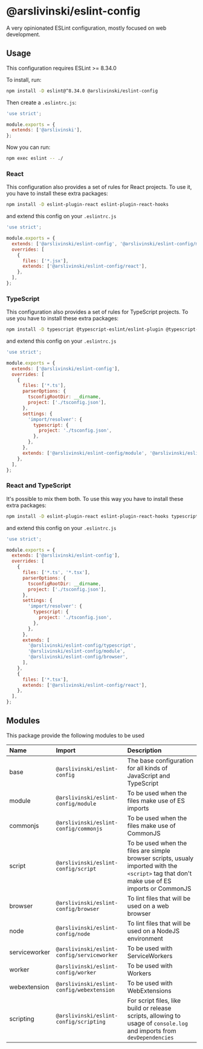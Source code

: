 # @arslivinski/eslint-config

A very opinionated ESLint configuration, mostly focused on web development.

## Usage

This configuration requires ESLint >= 8.34.0

To install, run:

```sh
npm install -D eslint@^8.34.0 @arslivinski/eslint-config
```

Then create a `.eslintrc.js`:

```js
'use strict';

module.exports = {
  extends: ['@arslivinski'],
};
```

Now you can run:

```sh
npm exec eslint -- ./
```

### React

This configuration also provides a set of rules for React projects. To use it,
you have to install these extra packages:

```sh
npm install -D eslint-plugin-react eslint-plugin-react-hooks
```

and extend this config on your `.eslintrc.js`

```js
'use strict';

module.exports = {
  extends: ['@arslivinski/eslint-config', '@arslivinski/eslint-config/module', '@arslivinski/eslint-config/browser'],
  overrides: [
    {
      files: ['*.jsx'],
      extends: ['@arslivinski/eslint-config/react'],
    },
  ],
};
```

### TypeScript

This configuration also provides a set of rules for TypeScript projects. To use
you have to install these extra packages:

```sh
npm install -D typescript @typescript-eslint/eslint-plugin @typescript-eslint/parser eslint-import-resolver-typescript
```

and extend this config on your `.eslintrc.js`

```js
'use strict';

module.exports = {
  extends: ['@arslivinski/eslint-config'],
  overrides: [
    {
      files: ['*.ts'],
      parserOptions: {
        tsconfigRootDir: __dirname,
        project: ['./tsconfig.json'],
      },
      settings: {
        'import/resolver': {
          typescript: {
            project: './tsconfig.json',
          },
        },
      },
      extends: ['@arslivinski/eslint-config/module', '@arslivinski/eslint-config/typescript'],
    },
  ],
};
```

### React and TypeScript

It's possible to mix them both. To use this way you have to install these extra
packages:

```sh
npm install -D eslint-plugin-react eslint-plugin-react-hooks typescript @typescript-eslint/eslint-plugin @typescript-eslint/parser eslint-import-resolver-typescript
```

and extend this config on your `.eslintrc.js`

```js
'use strict';

module.exports = {
  extends: ['@arslivinski/eslint-config'],
  overrides: [
    {
      files: ['*.ts', '*.tsx'],
      parserOptions: {
        tsconfigRootDir: __dirname,
        project: ['./tsconfig.json'],
      },
      settings: {
        'import/resolver': {
          typescript: {
            project: './tsconfig.json',
          },
        },
      },
      extends: [
        '@arslivinski/eslint-config/typescript',
        '@arslivinski/eslint-config/module',
        '@arslivinski/eslint-config/browser',
      ],
    },
    {
      files: ['*.tsx'],
      extends: ['@arslivinski/eslint-config/react'],
    },
  ],
};
```

## Modules

This package provide the following modules to be used

| Name          | Import                                     | Description                                                                                                                                 |
| :------------ | :----------------------------------------- | :------------------------------------------------------------------------------------------------------------------------------------------ |
| base          | `@arslivinski/eslint-config`               | The base configuration for all kinds of JavaScript and TypeScript                                                                           |
| module        | `@arslivinski/eslint-config/module`        | To be used when the files make use of ES imports                                                                                            |
| commonjs      | `@arslivinski/eslint-config/commonjs`      | To be used when the files make use of CommonJS                                                                                              |
| script        | `@arslivinski/eslint-config/script`        | To be used when the files are simple browser scripts, usualy imported with the `<script>` tag that don't make use of ES imports or CommonJS |
| browser       | `@arslivinski/eslint-config/browser`       | To lint files that will be used on a web browser                                                                                            |
| node          | `@arslivinski/eslint-config/node`          | To lint files that will be used on a NodeJS environment                                                                                     |
| serviceworker | `@arslivinski/eslint-config/serviceworker` | To be used with ServiceWorkers                                                                                                              |
| worker        | `@arslivinski/eslint-config/worker`        | To be used with Workers                                                                                                                     |
| webextension  | `@arslivinski/eslint-config/webextension`  | To be used with WebExtensions                                                                                                               |
| scripting     | `@arslivinski/eslint-config/scripting`     | For script files, like build or release scripts, allowing to usage of `console.log` and imports from `devDependencies`                      |
